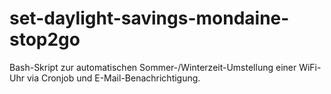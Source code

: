 # set-daylight-savings-mondaine-stop2go
Bash-Skript zur automatischen Sommer-/Winterzeit-Umstellung einer WiFi-Uhr via Cronjob und E-Mail-Benachrichtigung.
